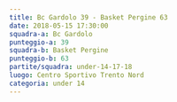 ```yaml
---
title: Bc Gardolo 39 - Basket Pergine 63
date: 2018-05-15 17:30:00
squadra-a: Bc Gardolo
punteggio-a: 39
squadra-b: Basket Pergine
punteggio-b: 63
partite/squadra: under-14-17-18
luogo: Centro Sportivo Trento Nord
categoria: under 14
---
```

